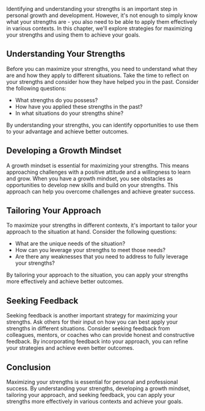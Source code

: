 
Identifying and understanding your strengths is an important step in personal growth and development. However, it's not enough to simply know what your strengths are - you also need to be able to apply them effectively in various contexts. In this chapter, we'll explore strategies for maximizing your strengths and using them to achieve your goals.

Understanding Your Strengths
----------------------------

Before you can maximize your strengths, you need to understand what they are and how they apply to different situations. Take the time to reflect on your strengths and consider how they have helped you in the past. Consider the following questions:

* What strengths do you possess?
* How have you applied these strengths in the past?
* In what situations do your strengths shine?

By understanding your strengths, you can identify opportunities to use them to your advantage and achieve better outcomes.

Developing a Growth Mindset
---------------------------

A growth mindset is essential for maximizing your strengths. This means approaching challenges with a positive attitude and a willingness to learn and grow. When you have a growth mindset, you see obstacles as opportunities to develop new skills and build on your strengths. This approach can help you overcome challenges and achieve greater success.

Tailoring Your Approach
-----------------------

To maximize your strengths in different contexts, it's important to tailor your approach to the situation at hand. Consider the following questions:

* What are the unique needs of the situation?
* How can you leverage your strengths to meet those needs?
* Are there any weaknesses that you need to address to fully leverage your strengths?

By tailoring your approach to the situation, you can apply your strengths more effectively and achieve better outcomes.

Seeking Feedback
----------------

Seeking feedback is another important strategy for maximizing your strengths. Ask others for their input on how you can best apply your strengths in different situations. Consider seeking feedback from colleagues, mentors, or coaches who can provide honest and constructive feedback. By incorporating feedback into your approach, you can refine your strategies and achieve even better outcomes.

Conclusion
----------

Maximizing your strengths is essential for personal and professional success. By understanding your strengths, developing a growth mindset, tailoring your approach, and seeking feedback, you can apply your strengths more effectively in various contexts and achieve your goals.
